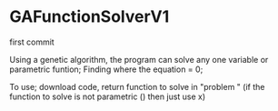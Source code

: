# GAFunctionSolverV1
first commit 

Using a genetic algorithm, the program can solve any one variable or parametric funtion; Finding where the equation = 0; 



To use; download code, return function to solve in "problem "  (if the function to solve is not parametric () then just use x) 
